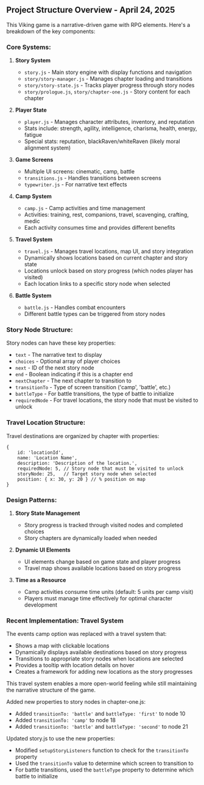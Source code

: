 ## Project Structure Overview - April 24, 2025

This Viking game is a narrative-driven game with RPG elements. Here's a breakdown of the key components:

### Core Systems:

1. **Story System**
   - `story.js` - Main story engine with display functions and navigation
   - `story/story-manager.js` - Manages chapter loading and transitions
   - `story/story-state.js` - Tracks player progress through story nodes
   - `story/prologue.js`, `story/chapter-one.js` - Story content for each chapter

2. **Player State**
   - `player.js` - Manages character attributes, inventory, and reputation
   - Stats include: strength, agility, intelligence, charisma, health, energy, fatigue
   - Special stats: reputation, blackRaven/whiteRaven (likely moral alignment system)

3. **Game Screens**
   - Multiple UI screens: cinematic, camp, battle
   - `transitions.js` - Handles transitions between screens
   - `typewriter.js` - For narrative text effects

4. **Camp System**
   - `camp.js` - Camp activities and time management
   - Activities: training, rest, companions, travel, scavenging, crafting, medic
   - Each activity consumes time and provides different benefits

5. **Travel System**
   - `travel.js` - Manages travel locations, map UI, and story integration
   - Dynamically shows locations based on current chapter and story state
   - Locations unlock based on story progress (which nodes player has visited)
   - Each location links to a specific story node when selected

6. **Battle System**
   - `battle.js` - Handles combat encounters
   - Different battle types can be triggered from story nodes

### Story Node Structure:

Story nodes can have these key properties:
- `text` - The narrative text to display
- `choices` - Optional array of player choices
- `next` - ID of the next story node
- `end` - Boolean indicating if this is a chapter end
- `nextChapter` - The next chapter to transition to
- `transitionTo` - Type of screen transition ('camp', 'battle', etc.)
- `battleType` - For battle transitions, the type of battle to initialize
- `requiredNode` - For travel locations, the story node that must be visited to unlock

### Travel Location Structure:

Travel destinations are organized by chapter with properties:
```
{
    id: 'locationId',
    name: 'Location Name',
    description: 'Description of the location.',
    requiredNode: 5, // Story node that must be visited to unlock
    storyNode: 25,   // Target story node when selected
    position: { x: 30, y: 20 } // % position on map
}
```

### Design Patterns:

1. **Story State Management**
   - Story progress is tracked through visited nodes and completed choices
   - Story chapters are dynamically loaded when needed

2. **Dynamic UI Elements**
   - UI elements change based on game state and player progress
   - Travel map shows available locations based on story progress

3. **Time as a Resource**
   - Camp activities consume time units (default: 5 units per camp visit)
   - Players must manage time effectively for optimal character development

### Recent Implementation: Travel System

The events camp option was replaced with a travel system that:
- Shows a map with clickable locations
- Dynamically displays available destinations based on story progress
- Transitions to appropriate story nodes when locations are selected
- Provides a tooltip with location details on hover
- Creates a framework for adding new locations as the story progresses

This travel system enables a more open-world feeling while still maintaining the narrative structure of the game.

Added new properties to story nodes in chapter-one.js:
- Added `transitionTo: 'battle'` and `battleType: 'first'` to node 10
- Added `transitionTo: 'camp'` to node 18
- Added `transitionTo: 'battle'` and `battleType: 'second'` to node 21

Updated story.js to use the new properties:
- Modified `setupStoryListeners` function to check for the `transitionTo` property
- Used the `transitionTo` value to determine which screen to transition to
- For battle transitions, used the `battleType` property to determine which battle to initialize

